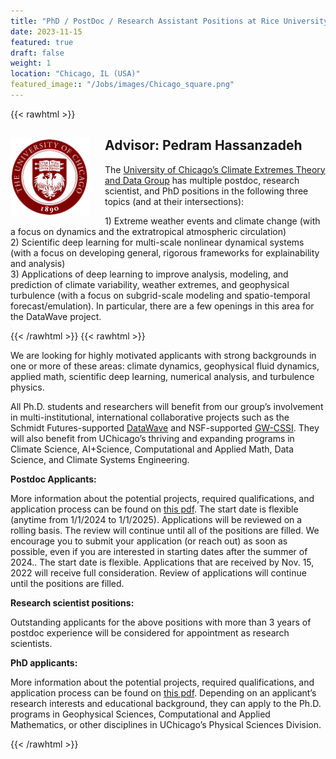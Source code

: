 ```yaml
---
title: "PhD / PostDoc / Research Assistant Positions at Rice University"
date: 2023-11-15
featured: true
draft: false
weight: 1
location: "Chicago, IL (USA)"
featured_image:: "/Jobs/images/Chicago_square.png"
---
```

{{< rawhtml >}}
<div>
<img src="/Jobs/images/Chicago_square.png" alt="University Logo" style="float:left;width:25%;height:25%;padding:0 25px 0 0;">
<h2> Advisor: Pedram Hassanzadeh </h2>                                           

  <p> The <a href="http://pedram.rice.edu/">University of Chicago’s Climate Extremes Theory and Data Group</a> has multiple postdoc, research scientist, and PhD positions in the following three topics (and at their intersections):<p>  
    1) Extreme weather events and climate change (with a focus on dynamics and the extratropical atmospheric circulation)<br>  
    2) Scientific deep learning for multi-scale nonlinear dynamical systems (with a focus on developing general, rigorous frameworks for explainability and analysis) <br>
    3) Applications of deep learning to improve analysis, modeling, and prediction of climate variability, weather extremes, and geophysical turbulence (with a focus on subgrid-scale modeling and spatio-temporal forecast/emulation). In particular, there are a few openings in this area for the DataWave project. <!--This project is part of two multi-disciplinary collaborative initiatives involving several US and international teams: <a href="https://datawaveproject.github.io/">DataWave</a> and <a href="https://cssi-gws.github.io/">CSSI-GW</a>.--> </p>
</div> 
{{< /rawhtml >}}
<!--more-->
{{< rawhtml >}}

We are looking for highly motivated applicants with strong backgrounds in one or more of these areas: climate dynamics, geophysical fluid dynamics, applied math, scientific deep learning, numerical analysis, and turbulence physics.
<p>
All Ph.D. students and researchers will benefit from our group’s involvement in multi-institutional, international collaborative projects such as the Schmidt Futures-supported <a href="https://datawaveproject.github.io/">DataWave</a> and NSF-supported <a href="https://cssi-gws.github.io/">GW-CSSI</a>. They will also benefit from UChicago’s thriving and expanding programs in Climate Science, AI+Science, Computational and Applied Math, Data Science, and Climate Systems Engineering.
<p>
<strong>Postdoc Applicants: </strong><p>
More information about the potential projects, required qualifications, and application process can be found on <a href="https://bpb-us-e1.wpmucdn.com/blogs.rice.edu/dist/2/6800/files/2023/08/Postdoc-positions-climate-extremes-and-AI.pdf">this pdf</a>. The start date is flexible (anytime from 1/1/2024 to 1/1/2025). Applications will be reviewed on a rolling basis. The review will continue until all of the positions are filled. We encourage you to submit your application (or reach out) as soon as possible, even if you are interested in starting dates after the summer of 2024.. The start date is flexible. Applications that are received by Nov. 15, 2022 will receive full consideration. Review of applications will continue until the positions are filled.
<p>
<strong>Research scientist positions: </strong><p>
Outstanding applicants for the above positions with more than 3 years of postdoc experience will be considered for appointment as research scientists.
<p>
<strong>PhD applicants:</strong><p>
More information about the potential projects, required qualifications, and application process can be found on <a href="https://bpb-us-e1.wpmucdn.com/blogs.rice.edu/dist/2/6800/files/2023/08/PhD-positions-climate-extremes-and-AI.pdf">this pdf</a>. Depending on an applicant’s research interests and educational background, they can apply to the Ph.D. programs in Geophysical Sciences, Computational and Applied Mathematics, or other disciplines in UChicago’s Physical Sciences Division.

{{< /rawhtml >}}